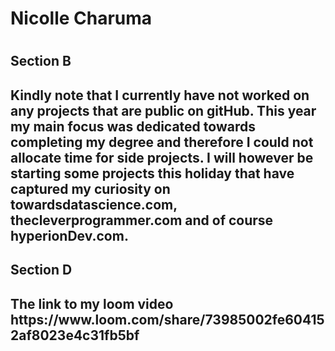 <h1>Nicolle Charuma<h1>

<h2>Section B<h2>
Kindly note that I currently have not worked on any projects
that are public on gitHub. This year my main focus was dedicated 
towards completing my degree and therefore I could not allocate time 
for side projects. I will however be starting some projects this holiday
that have captured my curiosity on towardsdatascience.com, thecleverprogrammer.com
and of course hyperionDev.com.

<h2>Section D<h2>
The link to my loom video
https://www.loom.com/share/73985002fe604152af8023e4c31fb5bf

